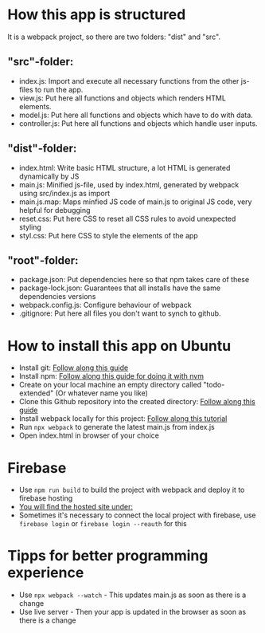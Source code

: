# How this app is structured

It is a webpack project, so there are two folders: "dist" and "src".

## "src"-folder:  

- index.js:       Import and execute all necessary functions from the other js-files to run the app. 
- view.js:        Put here all functions and objects which renders HTML elements.
- model.js:       Put here all functions and objects which have to do with data.
- controller.js:  Put here all functions and objects which handle user inputs.

## "dist"-folder: 

- index.html:     Write basic HTML structure, a lot HTML is generated dynamically by JS
- main.js:        Minified js-file, used by index.html, generated by webpack using src/index.js as import
- main.js.map:    Maps minfied JS code of main.js to original JS code, very helpful for debugging
- reset.css:      Put here CSS to reset all CSS rules to avoid unexpected styling
- styl.css:       Put here CSS to style the elements of the app

## "root"-folder: 

- package.json:   Put dependencies here so that npm takes care of these
- package-lock.json: Guarantees that all installs have the same dependencies versions
- webpack.config.js: Configure behaviour of webpack
- .gitignore:     Put here all files you don't want to synch to github.


# How to install this app on Ubuntu

- Install git: [Follow along this guide](https://github.com/git-guides/install-git)
- Install npm: [Follow along this guide for doing it with nvm](https://github.com/TheOdinProject/curriculum/blob/master/foundations/installations/installing_node.md)
- Create on your local machine an empty directory called "todo-extended" (Or whatever name you like)
- Clone this Github repository into the created directory: [Follow along this guide](https://www.techiedelight.com/clone-a-git-repository-into-specific-folder/)
- Install webpack locally for this project: [Follow along this tutorial](https://webpack.js.org/guides/getting-started/)
- Run `npx webpack` to generate the latest main.js from index.js
- Open index.html in browser of your choice

# Firebase 

- Use `npm run build` to build the project with webpack and deploy it to firebase hosting 
- [You will find the hosted site under:](https://todo-extended.web.app)
- Sometimes it's necessary to connect the local project with firebase, use `firebase login` or `firebase login --reauth` for this 

# Tipps for better programming experience

- Use `npx webpack --watch` - This updates main.js as soon as there is a change
- Use live server - Then your app is updated in the browser as soon as there is a change
